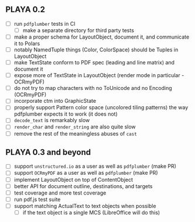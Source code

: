 ## PLAYA 0.2
- [ ] run `pdfplumber` tests in CI
  - [ ] make a separate directory for third party tests
- [ ] make a proper schema for LayoutObject, document it, and communicate it to Polars
- [ ] notably NamedTuple things (Color, ColorSpace) should be Tuples in LayoutObject
- [ ] make TextState conform to PDF spec (leading and line matrix) and document it
- [ ] expose more of TextState in LayoutObject (render mode in particular - OCRmyPDF)
- [ ] do not try to map characters with no ToUnicode and no Encoding (OCRmyPDF)
- [ ] incorporate ctm into GraphicState
- [ ] properly support Pattern color space (uncolored tiling patterns) the
  way pdfplumber expects it to work (it does not)
- [ ] `decode_text` is remarkably slow
- [ ] `render_char` and `render_string` are also quite slow
- [ ] remove the rest of the meaningless abuses of `cast`

## PLAYA 0.3 and beyond
- [ ] support `unstructured.io` as a user as well as `pdfplumber` (make PR)
- [ ] support `OCRmyPDF` as a user as well as `pdfplumber` (make PR)
- [ ] implement LayoutObject on top of ContentObject
- [ ] better API for document outline, destinations, and targets
- [ ] test coverage and more test coverage
- [ ] run pdf.js test suite
- [ ] support matching ActualText to text objects when possible
  - [ ] if the text object is a single MCS (LibreOffice will do this)
